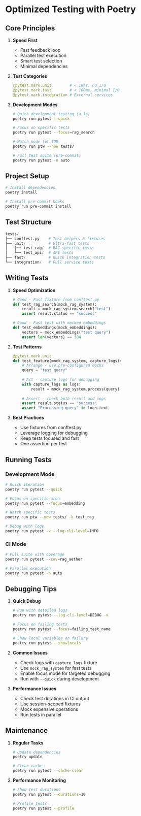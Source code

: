 # Optimized Testing with Poetry

## Core Principles

1. **Speed First**
   - Fast feedback loop
   - Parallel test execution
   - Smart test selection
   - Minimal dependencies

2. **Test Categories**
   ```python
   @pytest.mark.unit        # < 10ms, no I/O
   @pytest.mark.fast        # < 100ms, minimal I/O
   @pytest.mark.integration # External services
   ```

3. **Development Modes**
   ```bash
   # Quick development testing (< 1s)
   poetry run pytest --quick

   # Focus on specific tests
   poetry run pytest --focus=rag_search
   
   # Watch mode for TDD
   poetry run ptw --now tests/
   
   # Full test suite (pre-commit)
   poetry run pytest -n auto
   ```

## Project Setup

```bash
# Install dependencies
poetry install

# Install pre-commit hooks
poetry run pre-commit install
```

## Test Structure

```python
tests/
├── conftest.py    # Test helpers & fixtures
├── unit/          # Ultra-fast tests
│   ├── test_rag/  # RAG-specific tests
│   └── test_api/  # API tests
├── fast/          # Quick integration tests
└── integration/   # Full service tests
```

## Writing Tests

1. **Speed Optimization**
   ```python
   # Good - Fast fixture from conftest.py
   def test_rag_search(mock_rag_system):
       result = mock_rag_system.search("test")
       assert result.status == "success"
   
   # Good - Fast test with mocked embeddings
   def test_embeddings(mock_embeddings):
       vectors = mock_embeddings("test query")
       assert len(vectors) == 384
   ```

2. **Test Patterns**
   ```python
   @pytest.mark.unit
   def test_feature(mock_rag_system, capture_logs):
       # Arrange - use pre-configured mocks
       query = "test query"
       
       # Act - capture logs for debugging
       with capture_logs as logs:
           result = mock_rag_system.process(query)
       
       # Assert - check both result and logs
       assert result.status == "success"
       assert "Processing query" in logs.text
   ```

3. **Best Practices**
   - Use fixtures from conftest.py
   - Leverage logging for debugging
   - Keep tests focused and fast
   - One assertion per test

## Running Tests

### Development Mode
```bash
# Quick iteration
poetry run pytest --quick

# Focus on specific area
poetry run pytest --focus=embedding

# Watch specific tests
poetry run ptw --now tests/ -k test_rag

# Debug with logs
poetry run pytest -v --log-cli-level=INFO
```

### CI Mode
```bash
# Full suite with coverage
poetry run pytest --cov=rag_aether

# Parallel execution
poetry run pytest -n auto
```

## Debugging Tips

1. **Quick Debug**
   ```bash
   # Run with detailed logs
   poetry run pytest --log-cli-level=DEBUG -v

   # Focus on failing tests
   poetry run pytest --focus=failing_test_name

   # Show local variables on failure
   poetry run pytest --showlocals
   ```

2. **Common Issues**
   - Check logs with `capture_logs` fixture
   - Use `mock_rag_system` for fast tests
   - Enable focus mode for targeted debugging
   - Run with `--quick` during development

3. **Performance Issues**
   - Check test durations in CI output
   - Use session-scoped fixtures
   - Mock expensive operations
   - Run tests in parallel

## Maintenance

1. **Regular Tasks**
   ```bash
   # Update dependencies
   poetry update
   
   # Clean cache
   poetry run pytest --cache-clear
   ```

2. **Performance Monitoring**
   ```bash
   # Show test durations
   poetry run pytest --durations=10
   
   # Profile tests
   poetry run pytest --profile
   ``` 